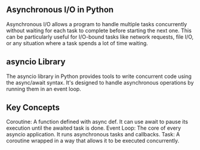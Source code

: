 ## Asynchronous I/O in Python
Asynchronous I/O allows a program to handle multiple tasks concurrently without waiting for each task to complete before starting the next one. This can be particularly useful for I/O-bound tasks like network requests, file I/O, or any situation where a task spends a lot of time waiting.

## asyncio Library
The asyncio library in Python provides tools to write concurrent code using the async/await syntax. It's designed to handle asynchronous operations by running them in an event loop.

## Key Concepts
Coroutine: A function defined with async def. It can use await to pause its execution until the awaited task is done.
Event Loop: The core of every asyncio application. It runs asynchronous tasks and callbacks.
Task: A coroutine wrapped in a way that allows it to be executed concurrently.
